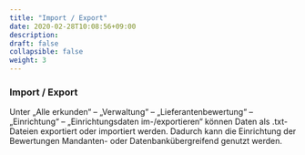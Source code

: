 ```yaml
---
title: "Import / Export"
date: 2020-02-28T10:08:56+09:00
description: 
draft: false
collapsible: false
weight: 3
---
```

### Import / Export

Unter „Alle erkunden“ – „Verwaltung“ – „Lieferantenbewertung“ – „Einrichtung“ – „Einrichtungsdaten im-/exportieren“ können Daten als .txt-Dateien exportiert oder importiert werden. Dadurch kann die Einrichtung der Bewertungen Mandanten- oder Datenbankübergreifend genutzt werden.
